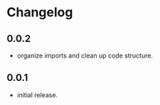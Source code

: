 # Changelog

## 0.0.2

* organize imports and clean up code structure.

## 0.0.1

* initial release.
